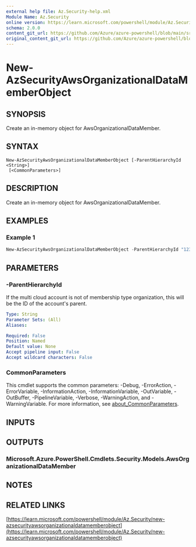 ```yaml
---
external help file: Az.Security-help.xml
Module Name: Az.Security
online version: https://learn.microsoft.com/powershell/module/Az.Security/new-azsecurityawsorganizationaldatamemberobject
schema: 2.0.0
content_git_url: https://github.com/Azure/azure-powershell/blob/main/src/Security/Security/help/New-AzSecurityAwsOrganizationalDataMemberObject.md
original_content_git_url: https://github.com/Azure/azure-powershell/blob/main/src/Security/Security/help/New-AzSecurityAwsOrganizationalDataMemberObject.md
---
```


# New-AzSecurityAwsOrganizationalDataMemberObject

## SYNOPSIS
Create an in-memory object for AwsOrganizationalDataMember.

## SYNTAX

```
New-AzSecurityAwsOrganizationalDataMemberObject [-ParentHierarchyId <String>]
 [<CommonParameters>]
```

## DESCRIPTION
Create an in-memory object for AwsOrganizationalDataMember.

## EXAMPLES

### Example 1
```powershell
New-AzSecurityAwsOrganizationalDataMemberObject -ParentHierarchyId "123"
```

## PARAMETERS

### -ParentHierarchyId
If the multi cloud account is not of membership type organization, this will be the ID of the account's parent.

```yaml
Type: String
Parameter Sets: (All)
Aliases:

Required: False
Position: Named
Default value: None
Accept pipeline input: False
Accept wildcard characters: False
```

### CommonParameters
This cmdlet supports the common parameters: -Debug, -ErrorAction, -ErrorVariable, -InformationAction, -InformationVariable, -OutVariable, -OutBuffer, -PipelineVariable, -Verbose, -WarningAction, and -WarningVariable. For more information, see [about_CommonParameters](http://go.microsoft.com/fwlink/?LinkID=113216).

## INPUTS

## OUTPUTS

### Microsoft.Azure.PowerShell.Cmdlets.Security.Models.AwsOrganizationalDataMember
## NOTES

## RELATED LINKS

[https://learn.microsoft.com/powershell/module/Az.Security/new-azsecurityawsorganizationaldatamemberobject](https://learn.microsoft.com/powershell/module/Az.Security/new-azsecurityawsorganizationaldatamemberobject)
